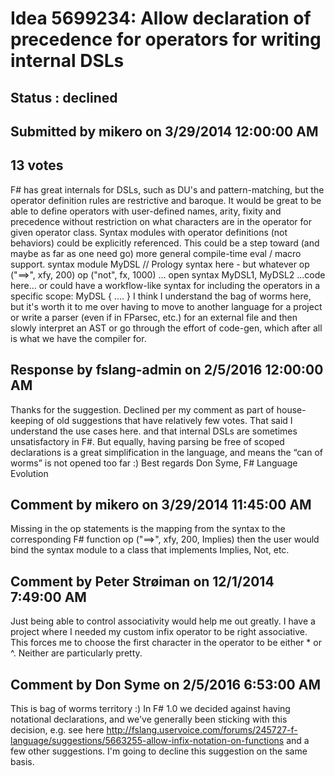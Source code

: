 # Idea 5699234: Allow declaration of precedence for operators for writing internal DSLs #

## Status : declined

## Submitted by mikero on 3/29/2014 12:00:00 AM

## 13 votes

F# has great internals for DSLs, such as DU's and pattern-matching, but the operator definition rules are restrictive and baroque.
It would be great to be able to define operators with user-defined names, arity, fixity and precedence without restriction on what characters are in the operator for given operator class. Syntax modules with operator definitions (not behaviors) could be explicitly referenced.
This could be a step toward (and maybe as far as one need go) more general compile-time eval / macro support.
syntax module MyDSL
// Prology syntax here - but whatever
op ("==>", xfy, 200)
op ("not", fx, 1000)
...
open syntax MyDSL1, MyDSL2
...code here...
or could have a workflow-like syntax for including the operators in a specific scope:
MyDSL { .... }
I think I understand the bag of worms here, but it's worth it to me over having to move to another language for a project or write a parser (even if in FParsec, etc.) for an external file and then slowly interpret an AST or go through the effort of code-gen, which after all is what we have the compiler for.

## Response by fslang-admin on 2/5/2016 12:00:00 AM

Thanks for the suggestion. Declined per my comment as part of house-keeping of old suggestions that have relatively few votes.
That said I understand the use cases here. and that internal DSLs are sometimes unsatisfactory in F#. But equally, having parsing be free of scoped declarations is a great simplification in the language, and means the “can of worms” is not opened too far :)
Best regards
Don Syme, F# Language Evolution


## Comment by mikero on 3/29/2014 11:45:00 AM

Missing in the op statements is the mapping from the syntax to the corresponding F# function
op ("==>", xfy, 200, Implies)
then the user would bind the syntax module to a class that implements Implies, Not, etc.

## Comment by Peter Strøiman on 12/1/2014 7:49:00 AM

Just being able to control associativity would help me out greatly. I have a project where I needed my custom infix operator to be right associative. This forces me to choose the first character in the operator to be either * or ^.
Neither are particularly pretty.

## Comment by Don Syme on 2/5/2016 6:53:00 AM

This is bag of worms territory :)
In F# 1.0 we decided against having notational declarations, and we've generally been sticking with this decision, e.g. see here http://fslang.uservoice.com/forums/245727-f-language/suggestions/5663255-allow-infix-notation-on-functions and a few other suggestions. I'm going to decline this suggestion on the same basis.
